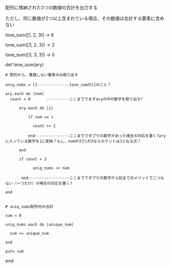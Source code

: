 配列に格納された3つの数値の合計を出力する

ただし、同じ数値が2つ以上含まれている場合、その数値は合計する要素に含めない

lone_sum([1, 2, 3]) → 6

lone_sum([3, 2, 3]) → 2

lone_sum([3, 3, 3]) → 0



def lone_sum(ary)

    # 配列から、重複しない要素のみ取り出す  

    uniq_nums = []--------------lone_sumの[]のこと？

    ary.each do |num|
      count = 0       ----------ここまででまずaryの中の数字を取り出す?

          ary.each do |i|

              if num == i
 
                count += 1

              end---------------ここまででダブりの数字があった場合の対応を書く?aryに入っている数字をiに変換？もし、numが3でiが3ならカウントは1となる式？

          end

          if count < 2

                uniq_nums << num

           end------------------ここまででダブりの数字が上記までのメソッドで二つもない（一つだけ）の場合の対応を書く?

    end


    # uniq_nums配列内の合計

    sum = 0

    uniq_nums.each do |unique_num|

      sum += unique_num

    end

    puts sum

end

